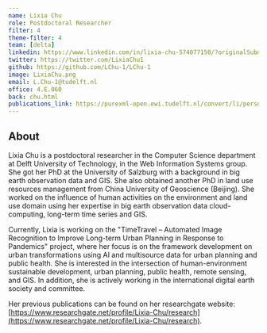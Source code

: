 ```yaml
---
name: Lixia Chu
role: Postdoctoral Researcher
filter: 4
theme-filter: 4
team: [delta]
linkedin: https://www.linkedin.com/in/lixia-chu-574077150/?originalSubdomain=at
twitter: https://twitter.com/LixiaChu1
github: https://github.com/LChu-1/LChu-1
image: LixiaChu.png
email: L.Chu-1@tudelft.nl
office: 4.E.060 
back: chu.html
publications_link: https://purexml-open.ewi.tudelft.nl/convert/li/persons/790070eb-75fa-4c00-ba7e-6fe80e452132
---
```


## About
Lixia Chu is a postdoctoral researcher in the Computer Science department at Delft University of Technology, in the Web Information Systems group. She got her PhD at the University of Salzburg with a background in big earth observation data and GIS. She also obtained another PhD in land use resources management from China University of Geoscience (Beijing). She worked on the influence of human activities on the environment and land use domain using her expertise in big earth observation data cloud-computing, long-term time series and GIS. 

Currently, Lixia is working on the "TimeTravel – Automated Image Recognition to Improve Long-term Urban Planning in Response to Pandemics" project, where her focus is on the framework development on urban transformations using AI and multisource data for urban planning and public health. She is interested in the intersection of human-environment sustainable development, urban planning, public health, remote sensing, and GIS. In addition, she is actively working in the international digital earth society and committee. 

Her previous publications can be found on her researchgate website: [https://www.researchgate.net/profile/Lixia-Chu/research](https://www.researchgate.net/profile/Lixia-Chu/research). 
